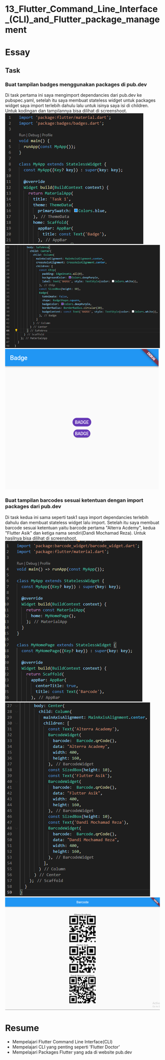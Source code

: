 # 13_Flutter_Command_Line_Interface_(CLI)_and_Flutter_package_management

# Essay

## Task

### Buat tampilan badges menggunakan packages di pub.dev
Di task pertama ini saya mengimport dependancies dari pub.dev ke pubspec.yaml, setelah itu saya membuat stateless widget untuk packages widget saya import terlebih dahulu lalu untuk isinya saya isi di children. Untuk kodingan dan tampilannya bisa dilihat di screenshoot.
![](screenshoot/SourceCodeTask1.1.png)
![](screenshoot/SourceCodeTask1.2.png)
![](screenshoot/OutputTask1.png)

### Buat tampilan barcodes sesuai ketentuan dengan import packages dari pub.dev
Di task kedua ini sama seperti task1 saya import dependancies terlebih dahulu dan membuat stateless widget lalu import. Setelah itu saya membuat barcode sesuai ketentuan yaitu barcode pertama "Alterra Acdemy", kedua "Flutter Asik" dan ketiga nama sendiri(Dandi Mochamad Reza). Untuk hasilnya bisa dilihat di screenshoot.
![](screenshoot/SourceCodeTask2.1.png)
![](screenshoot/SourceCodeTask2.2.png)
![](screenshoot/OutputTask2.png)

# Resume
- Mempelajari Flutter Command Line Interface(CLI)
- Mempelajari CLI yang penting seperti 'Flutter Doctor'
- Mempelajari Packages Flutter yang ada di website pub.dev

